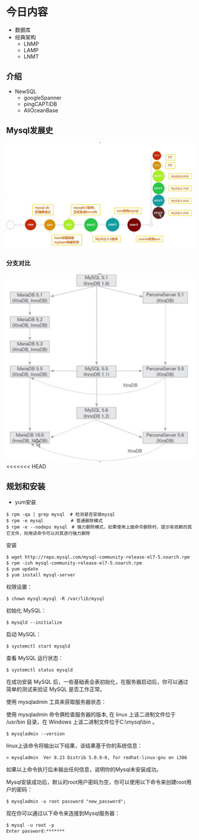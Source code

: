 # 今日内容

- 数据库
- 经典架构
  - LNMP
  - LAMP
  - LNMT

## 介绍

- NewSQL
  - googleSpanner
  - pingCAPTiDB
  - AliOceanBase

## Mysql发展史

![image-20190601100321034](../images/image-20190601100321034.png)

### 分支对比

![image-20190601100609129](../images/image-20190601100609129.png)
<<<<<<< HEAD

## 规划和安装

- yum安装

```
$ rpm -qa | grep mysql  # 检测是否安装mysql
$ rpm -e mysql　　       # 普通删除模式
$ rpm -e --nodeps mysql　# 强力删除模式，如果使用上面命令删除时，提示有依赖的其它文件，则用该命令可以对其进行强力删除
```

安装

```
$ wget http://repo.mysql.com/mysql-community-release-el7-5.noarch.rpm
$ rpm -ivh mysql-community-release-el7-5.noarch.rpm
$ yum update
$ yum install mysql-server
```

权限设置：

```
$ chown mysql:mysql -R /var/lib/mysql
```

初始化 MySQL：

```
$ mysqld --initialize
```

启动 MySQL：

```
$ systemctl start mysqld
```

查看 MySQL 运行状态：

```
$ systemctl status mysqld
```

在成功安装 MySQL 后，一些基础表会表初始化，在服务器启动后，你可以通过简单的测试来验证 MySQL 是否工作正常。

使用 mysqladmin 工具来获取服务器状态：

使用 mysqladmin 命令俩检查服务器的版本, 在 linux 上该二进制文件位于 /usr/bin 目录，在 Windows 上该二进制文件位于C:\mysql\bin 。

```
$ mysqladmin --version
```

linux上该命令将输出以下结果，该结果基于你的系统信息：

```
> mysqladmin  Ver 8.23 Distrib 5.0.9-0, for redhat-linux-gnu on i386
```

如果以上命令执行后未输出任何信息，说明你的Mysql未安装成功。

Mysql安装成功后，默认的root用户密码为空，你可以使用以下命令来创建root用户的密码：

```
$ mysqladmin -u root password "new_password";
```

现在你可以通过以下命令来连接到Mysql服务器：

```
$ mysql -u root -p
Enter password:*******
```

